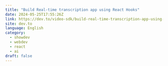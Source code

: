 ```yaml
---
title: "Build Real-time transcription app using React Hooks"
date: 2024-05-25T17:55:26Z
link: https://dev.to/video-sdk/build-real-time-transcription-app-using-react-hooks-1coe?utm_medium=RSS&utm_source=news.12bit.vn
site: dev.to
language: English
category:
  - showdev
  - webdev
  - react
  - ai
draft: false
---
```

